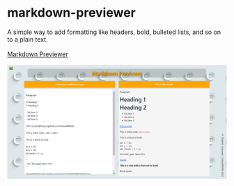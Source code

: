 # markdown-previewer
A simple way to add formatting like headers, bold, bulleted lists, and so on to a plain text. 
<br><br>
<a href="">Markdown Previewer</a>
<br><br>
<img src="https://github.com/DobarBREND/markdown-previewer/blob/main/markdown-previewer.PNG" alt="Markdown Previewer">
